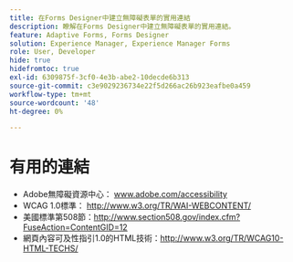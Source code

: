 ```yaml
---
title: 在Forms Designer中建立無障礙表單的實用連結
description: 瞭解在Forms Designer中建立無障礙表單的實用連結。
feature: Adaptive Forms, Forms Designer
solution: Experience Manager, Experience Manager Forms
role: User, Developer
hide: true
hidefromtoc: true
exl-id: 6309875f-3cf0-4e3b-abe2-10decde6b313
source-git-commit: c3e9029236734e22f5d266ac26b923eafbe0a459
workflow-type: tm+mt
source-wordcount: '48'
ht-degree: 0%

---
```


# 有用的連結

* Adobe無障礙資源中心： www.adobe.com/accessibility
* WCAG 1.0標準： http://www.w3.org/TR/WAI-WEBCONTENT/
* 美國標準第508節：http://www.section508.gov/index.cfm?FuseAction=ContentGID=12
* 網頁內容可及性指引1.0的HTML技術：http://www.w3.org/TR/WCAG10-HTML-TECHS/
